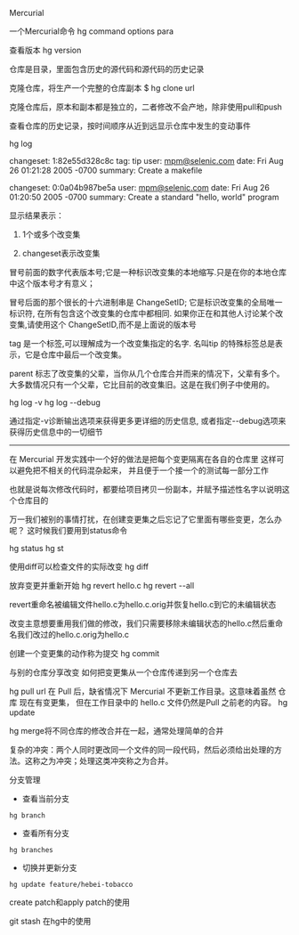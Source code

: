 Mercurial

一个Mercurial命令
hg command options para

查看版本
hg version

仓库是目录，里面包含历史的源代码和源代码的历史记录

克隆仓库，将生产一个完整的仓库副本
$ hg clone url

克隆仓库后，原本和副本都是独立的，二者修改不会产地，除非使用pull和push

查看仓库的历史记录，按时间顺序从近到远显示仓库中发生的变动事件

hg log

changeset:   1:82e55d328c8c
tag:         tip
user:        mpm@selenic.com
date:        Fri Aug 26 01:21:28 2005 -0700
summary:     Create a makefile

changeset:   0:0a04b987be5a
user:        mpm@selenic.com
date:        Fri Aug 26 01:20:50 2005 -0700
summary:     Create a standard "hello, world" program

显示结果表示：
1. 1个或多个改变集

2. changeset表示改变集

冒号前面的数字代表版本号;它是一种标识改变集的本地缩写.只是在你的本地仓库中这个版本号才有意义；

冒号后面的那个很长的十六进制串是 ChangeSetID; 它是标识改变集的全局唯一标识符, 在所有包含这个改变集的仓库中都相同. 如果你正在和其他人讨论某个改变集,请使用这个 ChangeSetID,而不是上面说的版本号

tag 是一个标签,可以理解成为一个改变集指定的名字.
名叫tip 的特殊标签总是表示，它是仓库中最后一个改变集。

parent 标志了改变集的父辈，当你从几个仓库合并而来的情况下，父辈有多个。
大多数情况只有一个父辈，它比目前的改变集旧。这是在我们例子中使用的。

hg log -v
hg log --debug


通过指定-v诊断输出选项来获得更多更详细的历史信息, 或者指定--debug选项来获得历史信息中的一切细节

---------------

在 Mercurial 开发实践中一个好的做法是把每个变更隔离在各自的仓库里
这样可以避免把不相关的代码混杂起来， 并且便于一个接一个的测试每一部分工作

也就是说每次修改代码时，都要给项目拷贝一份副本，并赋予描述性名字以说明这个仓库目的

万一我们被别的事情打扰，在创建变更集之后忘记了它里面有哪些变更，怎么办呢？ 这时候我们要用到status命令

hg status
hg st

使用diff可以检查文件的实际改变
hg diff

放弃变更并重新开始
hg revert hello.c
hg revert --all

revert重命名被编辑文件hello.c为hello.c.orig并恢复hello.c到它的未编辑状态

改变主意想要重用我们做的修改，我们只需要移除未编辑状态的hello.c然后重命名我们改过的hello.c.orig为hello.c

创建一个变更集的动作称为提交
hg commit


与别的仓库分享改变
如何把变更集从一个仓库传递到另一个仓库去

hg pull url
在 Pull 后，缺省情况下 Mercurial 不更新工作目录。这意味着虽然 仓库 现在有变更集， 但在工作目录中的 hello.c 文件仍然是Pull 之前老的内容。
hg update

hg merge将不同仓库的修改合并在一起，通常处理简单的合并

复杂的冲突：两个人同时更改同一个文件的同一段代码，然后必须给出处理的方法。这称之为冲突；处理这类冲突称之为合并。


分支管理

- 查看当前分支

```
hg branch
```
- 查看所有分支

```
hg branches
```

- 切换并更新分支

```
hg update feature/hebei-tobacco
```

create patch和apply patch的使用

git stash 在hg中的使用
